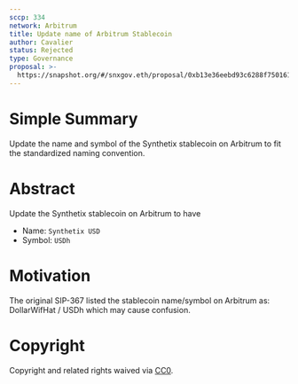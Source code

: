 ```yaml
---
sccp: 334
network: Arbitrum
title: Update name of Arbitrum Stablecoin
author: Cavalier
status: Rejected
type: Governance
proposal: >-
  https://snapshot.org/#/snxgov.eth/proposal/0xb13e36eebd93c6288f750161bd0b4243bae4dbf280e79f6194632341d1ca2edc
---
```


# Simple Summary

Update the name and symbol of the Synthetix stablecoin on Arbitrum to fit the standardized naming convention.

# Abstract
Update the Synthetix stablecoin on Arbitrum to have
- Name: `Synthetix USD`
- Symbol: `USDh`

# Motivation

The original SIP-367 listed the stablecoin name/symbol on Arbitrum as: DollarWifHat / USDh which may cause confusion.

# Copyright

Copyright and related rights waived via [CC0](https://creativecommons.org/publicdomain/zero/1.0/).


